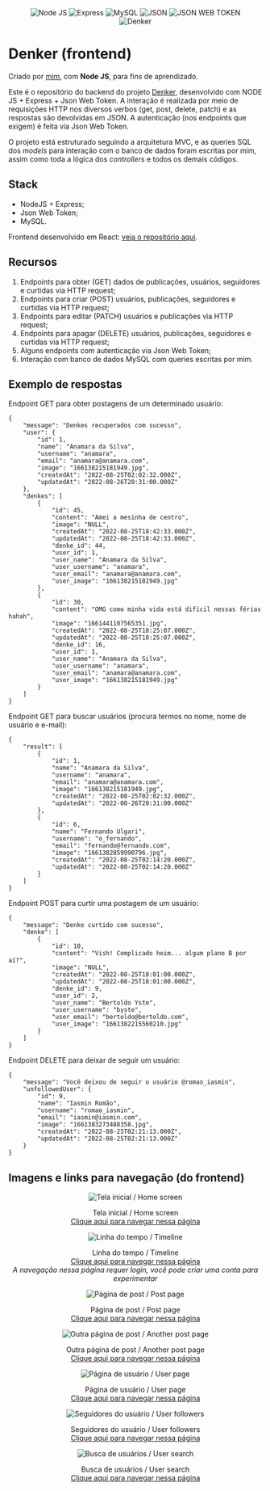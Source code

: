 <div align="center">
  <img src="https://camo.githubusercontent.com/faec9d89bd2c7d47b91d988dcd0f27011c27e8191d45836cfa36bf2b3c2a92bd/68747470733a2f2f696d672e736869656c64732e696f2f7374617469632f76313f7374796c653d666f722d7468652d6261646765266d6573736167653d4e6f64652e6a7326636f6c6f723d333339393333266c6f676f3d4e6f64652e6a73266c6f676f436f6c6f723d464646464646266c6162656c3d" alt="Node JS" />
  <img src="https://camo.githubusercontent.com/0a95585d6b3a07028298a45d60b85a1331358bc336549d64dbbc27977f1495f3/68747470733a2f2f696d672e736869656c64732e696f2f7374617469632f76313f7374796c653d666f722d7468652d6261646765266d6573736167653d4578707265737326636f6c6f723d303030303030266c6f676f3d45787072657373266c6f676f436f6c6f723d464646464646266c6162656c3d" alt="Express" />
  <img src="https://camo.githubusercontent.com/539a184961e9ab46a914b3a57718cd52f9a122ffb33a0bcaaa92484add20ba72/68747470733a2f2f696d672e736869656c64732e696f2f7374617469632f76313f7374796c653d666f722d7468652d6261646765266d6573736167653d4d7953514c26636f6c6f723d343437394131266c6f676f3d4d7953514c266c6f676f436f6c6f723d464646464646266c6162656c3d" alt="MySQL" />
  <img src="https://camo.githubusercontent.com/9c2f1381d03b23626b66eb3372afe109aa0be6b50d1695c9ca939289290e39a7/68747470733a2f2f696d672e736869656c64732e696f2f7374617469632f76313f7374796c653d666f722d7468652d6261646765266d6573736167653d4a534f4e26636f6c6f723d303030303030266c6f676f3d4a534f4e266c6f676f436f6c6f723d464646464646266c6162656c3d" alt="JSON" />
  <img src="https://camo.githubusercontent.com/0d7baa31f8240f8594bbcf5df27410c0986455d8c46222f05099a62fa957c31b/68747470733a2f2f696d672e736869656c64732e696f2f7374617469632f76313f7374796c653d666f722d7468652d6261646765266d6573736167653d4a534f4e2b5765622b546f6b656e7326636f6c6f723d303030303030266c6f676f3d4a534f4e2b5765622b546f6b656e73266c6f676f436f6c6f723d464646464646266c6162656c3d" alt="JSON WEB TOKEN" />
</div>

<div align="center">
  <img src="https://imgur.com/YoRT8Cw.jpg" alt="Denker" />
</div>

# Denker (frontend)

Criado por [mim](https://github.com/cegj), com **Node JS**, para fins de aprendizado.

Este é o repositório do backend do projeto [Denker](https://github.com/cegj/denker-frontend/blob/main/README.md), desenvolvido com NODE JS + Express + Json Web Token. A interação é realizada por meio de requisições HTTP nos diversos verbos (get, post, delete, patch) e as respostas são devolvidas em JSON. A autenticação (nos endpoints que exigem) é feita via Json Web Token. 

O projeto está estruturado seguindo a arquitetura MVC, e as queries SQL dos *models* para interação com o banco de dados foram escritas por mim, assim como toda a lógica dos *controllers* e todos os demais códigos.

## Stack

- NodeJS + Express;
- Json Web Token;
- MySQL.

Frontend desenvolvido em React: [veja o repositório aqui](https://github.com/cegj/denker-frontend).

## Recursos

1. Endpoints para obter (GET) dados de publicações, usuários, seguidores e curtidas via HTTP request;
2. Endpoints para criar (POST) usuários, publicações, seguidores e curtidas via HTTP request;
3. Endpoints para editar (PATCH) usuários e publicações via HTTP request;
4. Endpoints para apagar (DELETE) usuários, publicações, seguidores e curtidas via HTTP request;
5. Alguns endpoints com autenticação via Json Web Token;
6. Interação com banco de dados MySQL com queries escritas por mim.

## Exemplo de respostas

Endpoint GET para obter postagens de um determinado usuário: 
```
{
    "message": "Denkes recuperados com sucesso",
    "user": {
        "id": 1,
        "name": "Anamara da Silva",
        "username": "anamara",
        "email": "anamara@anamara.com",
        "image": "166138215181949.jpg",
        "createdAt": "2022-08-25T02:02:32.000Z",
        "updatedAt": "2022-08-26T20:31:00.000Z"
    },
    "denkes": [
        {
            "id": 45,
            "content": "Amei a mesinha de centro",
            "image": "NULL",
            "createdAt": "2022-08-25T18:42:33.000Z",
            "updatedAt": "2022-08-25T18:42:33.000Z",
            "denke_id": 44,
            "user_id": 1,
            "user_name": "Anamara da Silva",
            "user_username": "anamara",
            "user_email": "anamara@anamara.com",
            "user_image": "166138215181949.jpg"
        },
        {
            "id": 30,
            "content": "OMG como minha vida está difícil nessas férias hahah",
            "image": "1661441107565351.jpg",
            "createdAt": "2022-08-25T18:25:07.000Z",
            "updatedAt": "2022-08-25T18:25:07.000Z",
            "denke_id": 16,
            "user_id": 1,
            "user_name": "Anamara da Silva",
            "user_username": "anamara",
            "user_email": "anamara@anamara.com",
            "user_image": "166138215181949.jpg"
        }
    ]
}
```

Endpoint GET para buscar usuários (procura termos no nome, nome de usuário e e-mail):
```
{
    "result": [
        {
            "id": 1,
            "name": "Anamara da Silva",
            "username": "anamara",
            "email": "anamara@anamara.com",
            "image": "166138215181949.jpg",
            "createdAt": "2022-08-25T02:02:32.000Z",
            "updatedAt": "2022-08-26T20:31:00.000Z"
        },
        {
            "id": 6,
            "name": "Fernando Ulgari",
            "username": "o_fernando",
            "email": "fernando@fernando.com",
            "image": "1661382859990796.jpg",
            "createdAt": "2022-08-25T02:14:20.000Z",
            "updatedAt": "2022-08-25T02:14:20.000Z"
        }
    ]
}
```

Endpoint POST para curtir uma postagem de um usuário:
```
{
    "message": "Denke curtido com sucesso",
    "denke": [
        {
            "id": 10,
            "content": "Vish! Complicado heim... algum plano B por aí?",
            "image": "NULL",
            "createdAt": "2022-08-25T18:01:00.000Z",
            "updatedAt": "2022-08-25T18:01:00.000Z",
            "denke_id": 9,
            "user_id": 2,
            "user_name": "Bertoldo Yste",
            "user_username": "byste",
            "user_email": "bertoldo@bertoldo.com",
            "user_image": "1661382215560210.jpg"
        }
    ]
}
```

Endpoint DELETE para deixar de seguir um usuário:
```
{
    "message": "Você deixou de seguir o usuário @romao_iasmin",
    "unfollowedUser": {
        "id": 9,
        "name": "Iasmin Romão",
        "username": "romao_iasmin",
        "email": "iasmin@iasmin.com",
        "image": "1661383273488358.jpg",
        "createdAt": "2022-08-25T02:21:13.000Z",
        "updatedAt": "2022-08-25T02:21:13.000Z"
    }
}
```

## Imagens e links para navegação (do frontend)

<div align="center">
<img src="https://imgur.com/Czc0OTb.png" alt="Tela inicial / Home screen">
<p>Tela inicial / Home screen<br/>
<a target="_blank" href="https://denker.herokuapp.com/">Clique aqui para navegar nessa página</a>
</p>

<img src="https://imgur.com/VwZs27P.png" alt="Linha do tempo / Timeline">
<p>Linha do tempo / Timeline<br/>
<a target="_blank" href="https://denker.herokuapp.com/user/timeline">Clique aqui para navegar nessa página</a><br/>
<i>A navegação nessa página requer login, você pode criar uma conta para experimentar</i>
</p>

<img src="https://imgur.com/4x9NdzA.png" alt="Página de post / Post page">
<p>Página de post / Post page <br/>
<a target="_blank" href="https://denker.herokuapp.com/denke/24">Clique aqui para navegar nessa página</a>
</p>

<img src="https://imgur.com/fXGrctf.png" alt="Outra página de post / Another post page">
<p>Outra página de post / Another post page<br/>
<a target="_blank" href="https://denker.herokuapp.com/denke/45">Clique aqui para navegar nessa página</a>
</p>

<img src="https://imgur.com/30RY0Js.png" alt="Página de usuário / User page">
<p>Página de usuário / User page<br/>
<a target="_blank" href="https://denker.herokuapp.com/denke/45">Clique aqui para navegar nessa página</a>
</p>

<img src="https://imgur.com/HLDCdTM.png" alt="Seguidores do usuário / User followers">
<p>Seguidores do usuário / User followers<br/>
<a target="_blank" href="https://denker.herokuapp.com/user/3/followers">Clique aqui para navegar nessa página</a>
</p>

<img src="https://imgur.com/y9n3LbO.png" alt="Busca de usuários / User search">
<p>Busca de usuários / User search<br/>
<a target="_blank" href="https://denker.herokuapp.com/user/search">Clique aqui para navegar nessa página</a>
</p>

</div>